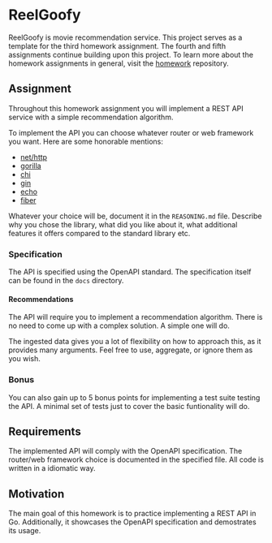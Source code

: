 # ReelGoofy

ReelGoofy is movie recommendation service. This project serves as a template for the third homework assignment. The fourth and fifth assignments continue building upon this project. To learn more about the homework assignments in general, visit the [homework](https://github.com/course-go/homework) repository.

## Assignment

Throughout this homework assignment you will implement a REST API service with a simple recommendation algorithm.

To implement the API you can choose whatever router or web framework you want. Here are some honorable mentions:
- [net/http](https://pkg.go.dev/net/http)
- [gorilla](https://github.com/gorilla/mux)
- [chi](https://github.com/go-chi/chi)
- [gin](https://github.com/gin-gonic/gin)
- [echo](https://github.com/labstack/echo)
- [fiber](https://github.com/gofiber/fiber)

Whatever your choice will be, document it in the `REASONING.md` file. Describe why you chose the library, what did you like about it, what additional features it offers compared to the standard library etc.

### Specification

The API is specified using the OpenAPI standard. The specification itself can be found in the `docs` directory.

#### Recommendations

The API will require you to implement a recommendation algorithm. There is no need to come up with a complex solution. A simple one will do. 

The ingested data gives you a lot of flexibility on how to approach this, as it provides many arguments. Feel free to use, aggregate, or ignore them as you wish.

### Bonus

You can also gain up to 5 bonus points for implementing a test suite testing the API. A minimal set of tests just to cover the basic funtionality will do.

## Requirements

The implemented API will comply with the OpenAPI specification. The router/web framework choice is documented in the specified file. All code is written in a idiomatic way.

## Motivation

The main goal of this homework is to practice implementing a REST API in Go. Additionally, it showcases the OpenAPI specification and demostrates its usage.

